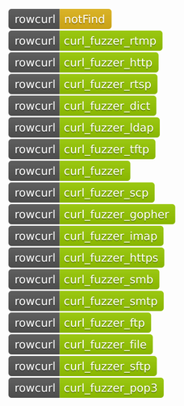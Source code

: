[![Fuzzing Status Local](docs/rowcurl/notFind.svg)](https://github.com/)
[![Fuzzing Status Local](docs/rowcurl/curl_fuzzer_rtmp.svg)](https://github.com/)
[![Fuzzing Status Local](docs/rowcurl/curl_fuzzer_http.svg)](https://github.com/)
[![Fuzzing Status Local](docs/rowcurl/curl_fuzzer_rtsp.svg)](https://github.com/)
[![Fuzzing Status Local](docs/rowcurl/curl_fuzzer_dict.svg)](https://github.com/)
[![Fuzzing Status Local](docs/rowcurl/curl_fuzzer_ldap.svg)](https://github.com/)
[![Fuzzing Status Local](docs/rowcurl/curl_fuzzer_tftp.svg)](https://github.com/)
[![Fuzzing Status Local](docs/rowcurl/curl_fuzzer.svg)](https://github.com/)
[![Fuzzing Status Local](docs/rowcurl/curl_fuzzer_scp.svg)](https://github.com/)
[![Fuzzing Status Local](docs/rowcurl/curl_fuzzer_gopher.svg)](https://github.com/)
[![Fuzzing Status Local](docs/rowcurl/curl_fuzzer_imap.svg)](https://github.com/)
[![Fuzzing Status Local](docs/rowcurl/curl_fuzzer_https.svg)](https://github.com/)
[![Fuzzing Status Local](docs/rowcurl/curl_fuzzer_smb.svg)](https://github.com/)
[![Fuzzing Status Local](docs/rowcurl/curl_fuzzer_smtp.svg)](https://github.com/)
[![Fuzzing Status Local](docs/rowcurl/curl_fuzzer_ftp.svg)](https://github.com/)
[![Fuzzing Status Local](docs/rowcurl/curl_fuzzer_file.svg)](https://github.com/)
[![Fuzzing Status Local](docs/rowcurl/curl_fuzzer_sftp.svg)](https://github.com/)
[![Fuzzing Status Local](docs/rowcurl/curl_fuzzer_pop3.svg)](https://github.com/)
